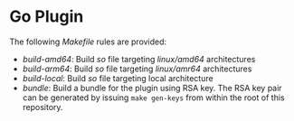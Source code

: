 # Go Plugin

The following _Makefile_ rules are provided:

- _build-amd64_: Build _so_ file targeting _linux/amd64_ architectures
- _build-arm64_: Build _so_ file targeting _linux/amr64_ architectures
- _build-local_: Build _so_ file targeting local architecture
- _bundle_: Build a bundle for the plugin using RSA key. The RSA key pair can be
  generated by issuing `make gen-keys` from within the root of this repository.
